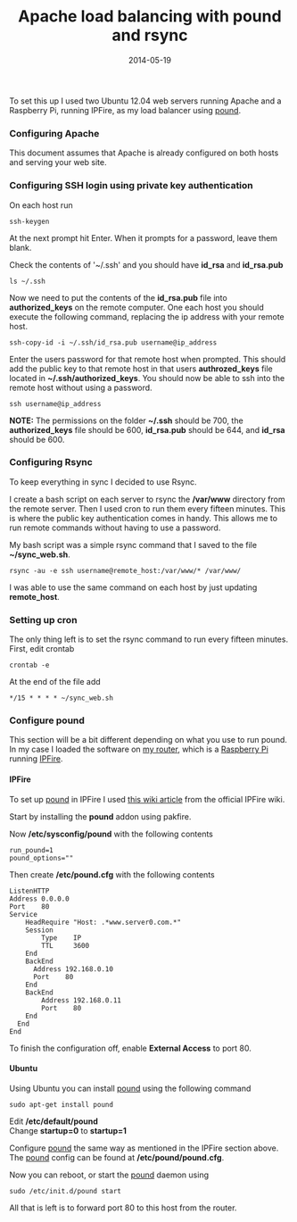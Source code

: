 ﻿---
layout: post
title: Apache load balancing with pound and rsync  
date: 2014-05-19
categories: None
---

To set this up I used two Ubuntu 12.04 web servers running Apache and a Raspberry Pi, running IPFire, as my load balancer using [pound](http://apsis.ch/pound).

### Configuring Apache
This document assumes that Apache is already configured on both hosts and serving your web site.  

### Configuring SSH login using private key authentication  
On each host run  

`ssh-keygen`  

At the next prompt hit Enter.  When it prompts for a password, leave them blank.  

Check the contents of '~/.ssh' and you should have **id_rsa** and **id_rsa.pub**  

`ls ~/.ssh`  

Now we need to put the contents of the **id_rsa.pub** file into **authorized_keys** on the remote computer.  One each host you should execute the following command, replacing the ip address with your remote host.  

`ssh-copy-id -i ~/.ssh/id_rsa.pub username@ip_address`  

Enter the users password for that remote host when prompted.  This should add the public key to that remote host in that users **authrozed_keys** file located in **~/.ssh/authorized_keys**.  You should now be able to ssh into the remote host without using a password.  

`ssh username@ip_address`  

**NOTE:**  The permissions on the folder **~/.ssh** should be 700, the **authorized_keys** file should be 600, **id_rsa.pub** should be 644, and **id_rsa** should be 600.  

### Configuring Rsync  
To keep everything in sync I decided to use Rsync.  

I create a bash script on each server to rsync the **/var/www** directory from the remote server.  Then I used cron to run them every fifteen minutes.  This is where the public key authentication comes in handy.  This allows me to run remote commands without having to use a password.  

My bash script was a simple rsync command that I saved to the file **~/sync_web.sh**.  

`rsync -au -e ssh username@remote_host:/var/www/* /var/www/`  

I was able to use the same command on each host by just updating **remote_host**.  

### Setting up cron  
The only thing left is to set the rsync command to run every fifteen minutes.  First, edit crontab  

`crontab -e`  

At the end of the file add  

`*/15 * * * * ~/sync_web.sh`  

### Configure pound  
This section will be a bit different depending on what you use to run pound.  In my case I loaded the software on [my router](http://tech.brookins.info/Raspi_Router_), which is a [Raspberry Pi](http://raspberrypi.org) running [IPFire](http://ipfire.org).

#### IPFire
To set up [pound](http://apsis.ch/pound) in IPFire I used [this wiki article](http://wiki.ipfire.org/en/addons/pound/start) from the official IPFire wiki.

Start by installing the **pound** addon using pakfire.

Now **/etc/sysconfig/pound** with the following contents

    run_pound=1  
    pound_options=""  


Then create **/etc/pound.cfg** with the following contents  


    ListenHTTP  
    Address 0.0.0.0  
    Port    80  
    Service  
        HeadRequire "Host: .*www.server0.com.*"  
        Session  
            Type    IP  
            TTL     3600  
        End  
        BackEnd  
          Address 192.168.0.10  
          Port    80  
        End  
        BackEnd  
            Address 192.168.0.11  
            Port    80  
        End  
      End  
    End  


To finish the configuration off,  enable **External Access** to port 80.


#### Ubuntu
Using Ubuntu you can install [pound](http://apsis.ch/pound) using the following command  

`sudo apt-get install pound`  

Edit **/etc/default/pound**  
Change **startup=0** to **startup=1**  

Configure [pound](http://apsis.ch/pound) the same way as mentioned in the IPFire section above.  The [pound](http://apsis.ch/pound) config can be found at **/etc/pound/pound.cfg**. 

Now you can reboot, or start the [pound](http://apsis.ch/pound) daemon using  

`sudo /etc/init.d/pound start`  

All that is left is to forward port 80 to this host from the router.
